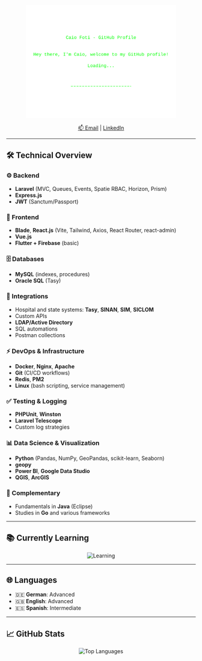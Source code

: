 <div align="center">
  <img src="welcome.svg" width="400" alt="Welcome Banner">
  <p>
    <a href="mailto:caio.pontes@ufcspa.edu.br">📫 Email</a> |
    <a href="https://br.linkedin.com/in/caio-foti-pontes-0a1a54206">LinkedIn</a>
  </p>
</div>

---

## 🛠️ Technical Overview

### ⚙️ Backend
- **Laravel** (MVC, Queues, Events, Spatie RBAC, Horizon, Prism)
- **Express.js**
- **JWT** (Sanctum/Passport)

### 🎨 Frontend
- **Blade**, **React.js** (Vite, Tailwind, Axios, React Router, react-admin)
- **Vue.js**
- **Flutter + Firebase** (basic)

### 🗄️ Databases
- **MySQL** (indexes, procedures)
- **Oracle SQL** (Tasy)

### 🔗 Integrations
- Hospital and state systems: **Tasy**, **SINAN**, **SIM**, **SICLOM**
- Custom APIs
- **LDAP/Active Directory**
- SQL automations
- Postman collections

### ⚡ DevOps & Infrastructure
- **Docker**, **Nginx**, **Apache**
- **Git** (CI/CD workflows)
- **Redis**, **PM2**
- **Linux** (bash scripting, service management)

### ✅ Testing & Logging
- **PHPUnit**, **Winston**
- **Laravel Telescope**
- Custom log strategies

### 📊 Data Science & Visualization
- **Python** (Pandas, NumPy, GeoPandas, scikit-learn, Seaborn)
- **geopy**
- **Power BI**, **Google Data Studio**
- **QGIS**, **ArcGIS**

### 🧩 Complementary
- Fundamentals in **Java** (Eclipse)
- Studies in **Go** and various frameworks

---

## 📚 Currently Learning
<p align="center">
  <img src="https://skillicons.dev/icons?i=flutter,firebase,aws,go&perline=4" alt="Learning">
</p>

---

## 🌐 Languages
- 🇩🇪 **German**: Advanced
- 🇬🇧 **English**: Advanced
- 🇪🇸 **Spanish**: Intermediate

---

## 📈 GitHub Stats
<p align="center">
  <img src="https://github-readme-stats.vercel.app/api/top-langs/?username=caiofoti&layout=compact&theme=transparent" alt="Top Languages">
</p>
